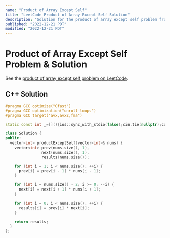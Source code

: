 ```yaml
---
name: "Product of Array Except Self"
title: "LeetCode Product of Array Except Self Solution"
description: "Solution for the product of array except self problem from LeetCode."
published: "2022-12-21 PDT"
modified: "2022-12-21 PDT"
---
```


# Product of Array Except Self Problem & Solution

See the [product of array except self problem on LeetCode](https://leetcode.com/problems/product-of-array-except-self).

## C++ Solution

```cpp
#pragma GCC optimize("Ofast")
#pragma GCC optimization("unroll-loops")
#pragma GCC target("avx,avx2,fma")

static const int _=[](){ios::sync_with_stdio(false);cin.tie(nullptr);cout.tie(nullptr);return 0;}();

class Solution {
public:
  vector<int> productExceptSelf(vector<int>& nums) {
    vector<int> prev(nums.size(), 1),
                next(nums.size(), 1),
                results(nums.size());

    for (int i = 1; i < nums.size(); ++i) {
      prev[i] = prev[i - 1] * nums[i - 1];
    }

    for (int i = nums.size() - 2; i >= 0; --i) {
      next[i] = next[i + 1] * nums[i + 1];
    }

    for (int i = 0; i < nums.size(); ++i) {
      results[i] = prev[i] * next[i];
    }

    return results;
  }
};
```
